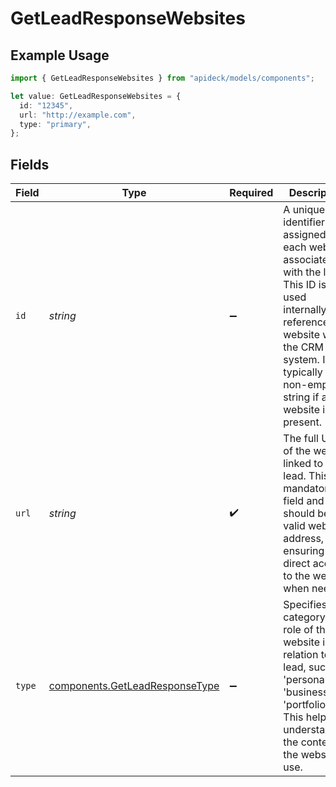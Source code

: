 # GetLeadResponseWebsites

## Example Usage

```typescript
import { GetLeadResponseWebsites } from "apideck/models/components";

let value: GetLeadResponseWebsites = {
  id: "12345",
  url: "http://example.com",
  type: "primary",
};
```

## Fields

| Field                                                                                                                                                                                                         | Type                                                                                                                                                                                                          | Required                                                                                                                                                                                                      | Description                                                                                                                                                                                                   | Example                                                                                                                                                                                                       |
| ------------------------------------------------------------------------------------------------------------------------------------------------------------------------------------------------------------- | ------------------------------------------------------------------------------------------------------------------------------------------------------------------------------------------------------------- | ------------------------------------------------------------------------------------------------------------------------------------------------------------------------------------------------------------- | ------------------------------------------------------------------------------------------------------------------------------------------------------------------------------------------------------------- | ------------------------------------------------------------------------------------------------------------------------------------------------------------------------------------------------------------- |
| `id`                                                                                                                                                                                                          | *string*                                                                                                                                                                                                      | :heavy_minus_sign:                                                                                                                                                                                            | A unique identifier assigned to each website associated with the lead. This ID is used internally to reference the website within the CRM system. It is typically a non-empty string if a website is present. | 12345                                                                                                                                                                                                         |
| `url`                                                                                                                                                                                                         | *string*                                                                                                                                                                                                      | :heavy_check_mark:                                                                                                                                                                                            | The full URL of the website linked to the lead. This is a mandatory field and should be a valid web address, ensuring direct access to the website when needed.                                               | http://example.com                                                                                                                                                                                            |
| `type`                                                                                                                                                                                                        | [components.GetLeadResponseType](../../models/components/getleadresponsetype.md)                                                                                                                              | :heavy_minus_sign:                                                                                                                                                                                            | Specifies the category or role of the website in relation to the lead, such as 'personal', 'business', or 'portfolio'. This helps in understanding the context of the website's use.                          | primary                                                                                                                                                                                                       |